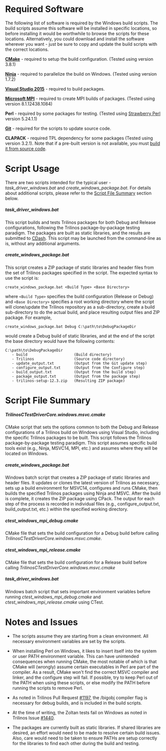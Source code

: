 # Required Software
The following list of software is required by the Windows build scripts. The build scripts
assume this software will be installed in specific locations, so before installing it would
be worthwhile to browse the scripts for these locations. Alternatively, you could download
and install the software wherever you want - just be sure to copy and update the build scripts
with the correct locations.

**[CMake][1]** - required to setup the build configuration. (Tested using version 3.8.1)

**[Ninja][2]** - required to parallelize the build on Windows. (Tested using version 1.7.2)

**[Visual Studio 2015][3]** - required to build packages.

**[Microsoft MPI][4]** - required to create MPI builds of packages. (Tested using version 8.1.12438.1084)

**Perl** - required by some packages for testing. (Tested using [Strawberry Perl][5] version 5.24.1.1)

**[Git][6]** - required for the scripts to update source code.

**CLAPACK** - required TPL dependency for some packages (Tested using version 3.2.1). Note that if a
pre-built version is not available, you must [build it from source code][7].

[1]: https://cmake.org/download/
[2]: https://ninja-build.org/
[3]: https://www.visualstudio.com/
[4]: https://msdn.microsoft.com/en-us/library/bb524831(v=vs.85).aspx
[5]: http://strawberryperl.com/
[6]: https://git-scm.com/
[7]: http://icl.cs.utk.edu/lapack-for-windows/clapack/


# Script Usage
There are two scripts intended for the typical user - *task_driver_windows.bat* and
*create_windows_package.bat*. For details about additional scripts, please refer to the
[Script File Summary](#Script-File-Summary) section below.

##### task_driver_windows.bat
This script builds and tests Trilinos packages for both Debug and Release configurations,
following the Trilinos package-by-package testing paradigm. The packages are built as static
libraries, and the results are submitted to [CDash][8]. This script may be launched from
the command-line as is, without any additional arguments.

##### create_windows_package.bat
This script creates a ZIP package of static libraries and header files from the set of Trilinos
packages specified in the script. The expected syntax to use the script is:

`create_windows_package.bat <Build Type> <Base Directory>`

where `<Build Type>` specifies the build configuration (Release or Debug) and
`<Base Directory>` specifies a root working directory where the script will clone/update
the Trilinos repository as a sub-directory, create a build sub-directory to do the actual build,
and place resulting output files and ZIP package. For example,

```
create_windows_package.bat Debug C:\path\to\DebugPackageDir
```

would create a Debug build of static libraries, and at the end of the script the base directory
would have the following contents:

```
C:\path\to\DebugPackageDir
   - build                     (Build directory)
   - Trilinos                  (Source code directory)
   - update_output.txt         (Output from the Git update step)
   - configure_output.txt      (Output from the Configure step)
   - build_output.txt          (Output from the build step)
   - package_output.txt        (Output from the package step)
   - trilinos-setup-12.3.zip   (Resulting ZIP package)
```

[8]: https://testing.sandia.gov/cdash


# Script File Summary
##### TrilinosCTestDriverCore.windows.msvc.cmake
CMake script that sets the options common to both the Debug and Release configurations of a 
Trilinos build on Windows using Visual Studio, including the specific Trilinos packages to be
built. This script follows the Trilinos package-by-package testing paradigm. This script 
assumes specific build tools exist (e.g., Ninja, MSVC14, MPI, etc.) and assumes where
they will be located on Windows.

##### create_windows_package.bat
Windows batch script that creates a ZIP package of static libraries and header files. It
updates or clones the latest version of Trilinos as necessary, sets up a build environment
for MSVC14, configures and runs CMake, then builds the specified Trilinos packages using Ninja
and MSVC. After the build is complete, it creates the ZIP package using CPack. The output
for each step of the process is recorded in individual files (e.g., configure_output.txt,
build_output.txt, etc.) within the specified working directory.

##### ctest_windows_mpi_debug.cmake
CMake file that sets the build configuration for a Debug build before calling
*TrilinosCTestDriverCore.windows.msvc.cmake*.

##### ctest_windows_mpi_release.cmake
CMake file that sets the build configuration for a Release build before calling
*TrilinosCTestDriverCore.windows.msvc.cmake*

##### task_driver_windows.bat
Windows batch script that sets important environment variables before running
*ctest_windows_mpi_debug.cmake* and *ctest_windows_mpi_release.cmake* using CTest.


# Notes and Issues
- The scripts assume they are starting from a clean environment. All necessary environment
  variables are set by the scripts.

- When installing Perl on Windows, it likes to insert itself into the system or user PATH
  environment variable. This can have unintended consequences when running CMake, the most
  notable of which is that CMake will (wrongly) assume certain executables in Perl are part
  of the compiler. As a result, CMake won't find the correct MSVC compiler and linker, and
  the configure step will fail. If possible, try to keep Perl out of the PATH when using
  these scripts, or else modify the PATH before running the scripts to remove Perl.

- As noted in Trilinos Pull Request [#1197][i1], the /bigobj compiler flag is necessary for
  debug builds, and is included in the build scripts.

- At the time of writing, the Zoltan tests fail on Windows as noted in Trilinos Issue [#1440][i2].

- The packages are currently built as static libraries. If shared libraries are desired, an
  effort would need to be made to resolve certain build issues. Also, care would need to be
  taken to ensure PATHs are setup correctly for the libraries to find each other during the
  build and testing.

[i1]: https://github.com/trilinos/Trilinos/pull/1197
[i2]: https://github.com/trilinos/Trilinos/issues/1440
